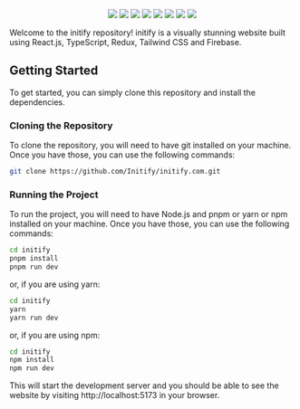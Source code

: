 <div align="center">

![](https://raw.githubusercontent.com/itsme-Subid/rapidops-clone/main/1.webp)
![](https://raw.githubusercontent.com/itsme-Subid/rapidops-clone/main/2.webp)
![](https://img.shields.io/github/languages/top/itsme-Subid/rapidops-clone?style=for-the-badge)
![](https://img.shields.io/github/languages/count/itsme-Subid/rapidops-clone?style=for-the-badge)
![](https://img.shields.io/github/languages/code-size/itsme-Subid/rapidops-clone?style=for-the-badge)
![](https://img.shields.io/github/repo-size/itsme-Subid/rapidops-clone?style=for-the-badge)
![](https://img.shields.io/github/last-commit/itsme-Subid/rapidops-clone?style=for-the-badge)
![](https://img.shields.io/github/commit-activity/w/itsme-Subid/rapidops-clone?style=for-the-badge)

</div>

Welcome to the initify repository! initify is a visually stunning website built using React.js, TypeScript, Redux, Tailwind CSS and Firebase.

## Getting Started

To get started, you can simply clone this repository and install the dependencies.

### Cloning the Repository

To clone the repository, you will need to have git installed on your machine. Once you have those, you can use the following commands:

```bash
git clone https://github.com/Initify/initify.com.git
```

### Running the Project

To run the project, you will need to have Node.js and pnpm or yarn or npm installed on your machine. Once you have those, you can use the following commands:

```bash
cd initify
pnpm install
pnpm run dev
```

or, if you are using yarn:

```bash
cd initify
yarn
yarn run dev
```

or, if you are using npm:

```bash
cd initify
npm install
npm run dev
```

This will start the development server and you should be able to see the website by visiting http://localhost:5173 in your browser.
